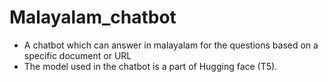 # Malayalam_chatbot
* A chatbot which can answer in malayalam for the questions based on a specific document or URL
* The model used in the chatbot is a part of Hugging face (T5).


